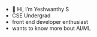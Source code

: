 - 👋 Hi, I’m Yeshwanthy S
- CSE Undergrad 
- front end developer enthusiast
- wants to know more bout AI/ML
